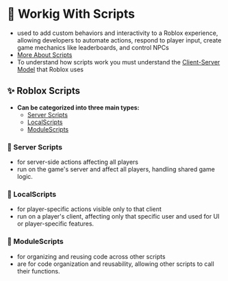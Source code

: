 # 📜 Workig With Scripts
- used to add custom behaviors and interactivity to a Roblox experience, allowing developers to automate actions, respond to player input, create game mechanics like leaderboards, and control NPCs
- [More About Scripts](../Getting%20Started/Scripts.md)
- To understand how scripts work you must understand the [Client-Server Model](./ClientServerModel.md) that Roblox uses

## ✨ Roblox Scripts
- **Can be categorized into three main types:** 
    - [Server Scripts](#server-scripts)
    - [LocalScripts](#localscripts)
    - [ModuleScripts](#modulescripts)

### 🥇 Server Scripts
- for server-side actions affecting all players
- run on the game's server and affect all players, handling shared game logic. 

### 🥈 LocalScripts
- for player-specific actions visible only to that client
- run on a player's client, affecting only that specific user and used for UI or player-specific features. 

### 🥉 ModuleScripts
- for organizing and reusing code across other scripts
- are for code organization and reusability, allowing other scripts to call their functions. 






<!-- ### 
- Variables
    - like a named box with some information in it
- Function
- Events -->

<!-- 
- Beginner Scripting - https://www.youtube.com/watch?v=dRgvhjr2Dx0
- Advanced Scripting - https://www.youtube.com/watch?v=dRgvhjr2Dx0 



-->